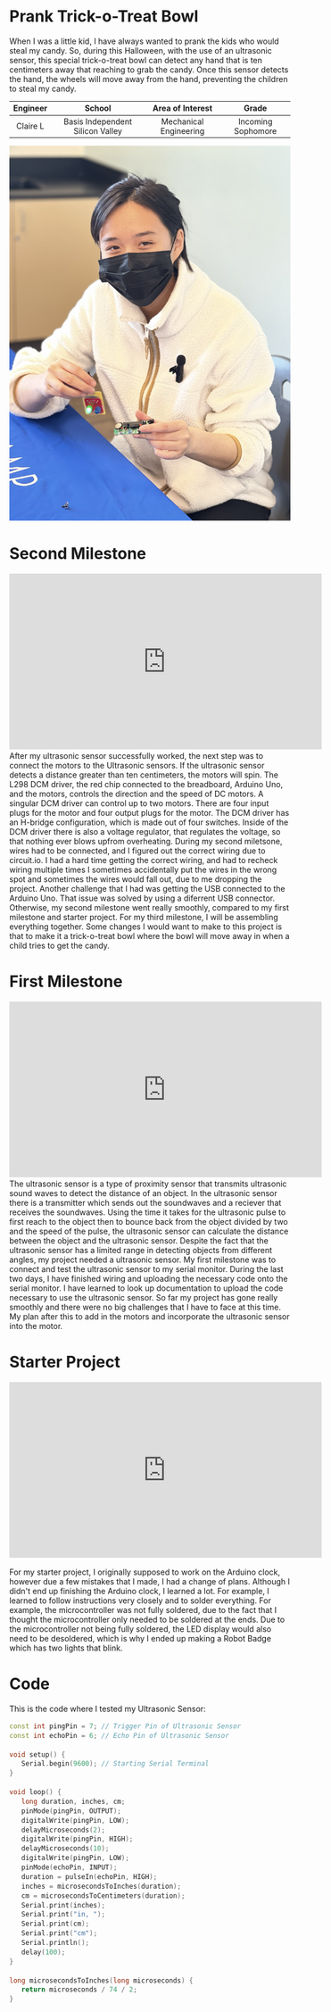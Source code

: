 # Prank Trick-o-Treat Bowl
When I was a little kid, I have always wanted to prank the kids who would steal my candy. So, during this Halloween, with the use of an ultrasonic sensor, this special trick-o-treat bowl can detect any hand that is ten centimeters away that reaching to grab the candy. Once this sensor detects the hand, the wheels will move away from the hand, preventing the children to steal my candy. 

| **Engineer** | **School** | **Area of Interest** | **Grade** |
|:--:|:--:|:--:|:--:|
| Claire L | Basis Independent Silicon Valley | Mechanical Engineering | Incoming Sophomore

![Headstone Image](Claire-Headshot.png)

<!--# Final Milestone
For your final milestone, explain the outcome of your project. Key details to include are:
- What you've accomplished since your previous milestone
- What your biggest challenges and triumphs were at BSE
- A summary of key topics you learned about
- What you hope to learn in the future after everything you've learned at B


**Don't forget to replace the text below with the embedding for your milestone video. Go to Youtube, click Share -> Embed, and copy and paste the code to replace what's below.**

<iframe width="560" height="315" src="https://www.youtube.com/embed/F7M7imOVGug" title="YouTube video player" frameborder="0" allow="accelerometer; autoplay; clipboard-write; encrypted-media; gyroscope; picture-in-picture; web-share" allowfullscreen></iframe>
-->
# Second Milestone
<iframe width="560" height="315" src="https://www.youtube.com/embed/Jjfn467eo7o" title="YouTube video player" frameborder="0" allow="accelerometer; autoplay; clipboard-write; encrypted-media; gyroscope; picture-in-picture; web-share" allowfullscreen></iframe>
After my ultrasonic sensor successfully worked, the next step was to connect the motors to the Ultrasonic sensors. If the ultrasonic sensor detects a distance greater than ten centimeters, the motors will spin. The L298 DCM driver, the red chip connected to the breadboard, Arduino Uno, and the motors, controls the direction and the speed of DC motors. A singular DCM driver can control up to two motors. There are four input plugs for the motor and four output plugs for the motor. The DCM driver has an H-bridge configuration, which is made out of four switches. Inside of the DCM driver there is also a voltage regulator, that regulates the voltage, so that nothing ever blows upfrom overheating. During my second miletsone, wires had to be connected, and I figured out the correct wiring due to circuit.io. I had a hard time getting the correct wiring, and had to recheck wiring multiple times I sometimes accidentally put the wires in the wrong spot and sometimes the wires would fall out, due to me dropping the project. Another challenge that I had was getting the USB connected to the Arduino Uno. That issue was solved by using a diferrent USB connector. Otherwise, my second milestone went really smoothly, compared to my first milestone and starter project. For my third milestone, I will be assembling everything together. Some changes I would want to make to this project is that to make it a trick-o-treat bowl where the bowl will move away in when a child tries to get the candy.

# First Milestone
<iframe width="560" height="315" src="https://www.youtube.com/embed/EVdSUeaPyqM" title="YouTube video player" frameborder="0" allow="accelerometer; autoplay; clipboard-write; encrypted-media; gyroscope; picture-in-picture; web-share" allowfullscreen></iframe>
The ultrasonic sensor is a type of proximity sensor that transmits ultrasonic sound waves to detect the distance of an object. In the ultrasonic sensor there is a transmitter which sends out the soundwaves and a reciever that receives the soundwaves. Using the time it takes for the ultrasonic pulse to first reach to the object then to bounce back from the object divided by two and the speed of the pulse, the ultrasonic sensor can calculate the distance between the object and the ultrasonic sensor. Despite the fact that the ultrasonic sensor has a limited range in detecting objects from different angles, my project needed a ultrasonic sensor. My first milestone was to connect and test the ultrasonic sensor to my serial monitor. During the last two days, I have finished wiring and uploading the necessary code onto the serial monitor. I have learned to look up documentation to upload the code necessary to use the ultrasonic sensor. So far my project has gone really smoothly and there were no big challenges that I have to face at this time. My plan after this to add in the motors and incorporate the ultrasonic sensor into the motor.

# Starter Project
<iframe width="560" height="315" src="https://www.youtube.com/embed/-cQ8sZ7sLtw" title="YouTube video player" frameborder="0" allow="accelerometer; autoplay; clipboard-write; encrypted-media; gyroscope; picture-in-picture; web-share" allowfullscreen></iframe>

For my starter project, I originally supposed to work on the Arduino clock, however due a few mistakes that I made, I had a change of plans. Although I didn't end up finishing the Arduino clock, I learned a lot. For example, I learned to follow instructions very closely and to solder everything. For example, the microcontroller was not fully soldered, due to the fact that I thought the microcontroller only needed to be soldered at the ends. Due to the microcontroller not being fully soldered, the LED display would also need to be desoldered, which is why I ended up making a Robot Badge which has two lights that blink.

<!--# Schematics 
Here's where you'll put images of your schematics. [Tinkercad](https://www.tinkercad.com/blog/official-guide-to-tinkercad-circuits) and [Fritzing](https://fritzing.org/learning/) are both great resoruces to create professional schematic diagrams, though BSE recommends Tinkercad becuase it can be done easily and for free in the browser. -->

# Code

This is the code where I tested my Ultrasonic Sensor: 

```c++
const int pingPin = 7; // Trigger Pin of Ultrasonic Sensor
const int echoPin = 6; // Echo Pin of Ultrasonic Sensor

void setup() {
   Serial.begin(9600); // Starting Serial Terminal
}

void loop() {
   long duration, inches, cm;
   pinMode(pingPin, OUTPUT);
   digitalWrite(pingPin, LOW);
   delayMicroseconds(2);
   digitalWrite(pingPin, HIGH);
   delayMicroseconds(10);
   digitalWrite(pingPin, LOW);
   pinMode(echoPin, INPUT);
   duration = pulseIn(echoPin, HIGH);
   inches = microsecondsToInches(duration);
   cm = microsecondsToCentimeters(duration);
   Serial.print(inches);
   Serial.print("in, ");
   Serial.print(cm);
   Serial.print("cm");
   Serial.println();
   delay(100);
}

long microsecondsToInches(long microseconds) {
   return microseconds / 74 / 2;
}
```



<!--# Bill of Materials
Here's where you'll list the parts in your project. To add more rows, just copy and paste the example rows below.
Don't forget to place the link of where to buy each component inside the quotation marks in the corresponding row after href =. Follow the guide [here]([url](https://www.markdownguide.org/extended-syntax/)) to learn how to customize this to your project needs. 

| **Part** | **Note** | **Price** | **Link** |
|:--:|:--:|:--:|:--:|
| Item Name | What the item is used for | $Price | <a href="https://www.amazon.com/Arduino-A000066-ARDUINO-UNO-R3/dp/B008GRTSV6/"> Link </a> |
|:--:|:--:|:--:|:--:|
| Item Name | What the item is used for | $Price | <a href="https://www.amazon.com/Arduino-A000066-ARDUINO-UNO-R3/dp/B008GRTSV6/"> Link </a> |
|:--:|:--:|:--:|:--:|
| Item Name | What the item is used for | $Price | <a href="https://www.amazon.com/Arduino-A000066-ARDUINO-UNO-R3/dp/B008GRTSV6/"> Link </a> |
|:--:|:--:|:--:|:--:|

# Other Resources/Examples
One of the best parts about Github is that you can view how other people set up their own work. Here are some past BSE portfolios that are awesome examples. You can view how they set up their portfolio, and you can view their index.md files to understand how they implemented different portfolio components.
- [Example 1](https://trashytuber.github.io/YimingJiaBlueStamp/)
- [Example 2](https://sviatil0.github.io/Sviatoslav_BSE/)
- [Example 3](https://arneshkumar.github.io/arneshbluestamp/)

To watch the BSE tutorial on how to create a portfolio, click here.-->

